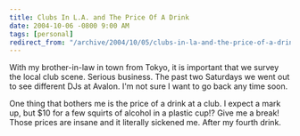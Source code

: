 ```yaml
---
title: Clubs In L.A. and The Price Of A Drink
date: 2004-10-06 -0800 9:00 AM
tags: [personal]
redirect_from: "/archive/2004/10/05/clubs-in-la-and-the-price-of-a-drink.aspx/"
---
```


With my brother-in-law in town from Tokyo, it is important that we
survey the local club scene. Serious business. The past two Saturdays we
went out to see different DJs at Avalon. I'm not sure I want to go back
any time soon.

One thing that bothers me is the price of a drink at a club. I expect a
mark up, but $10 for a few squirts of alcohol in a plastic cup!? Give
me a break! Those prices are insane and it literally sickened me. After
my fourth drink.

